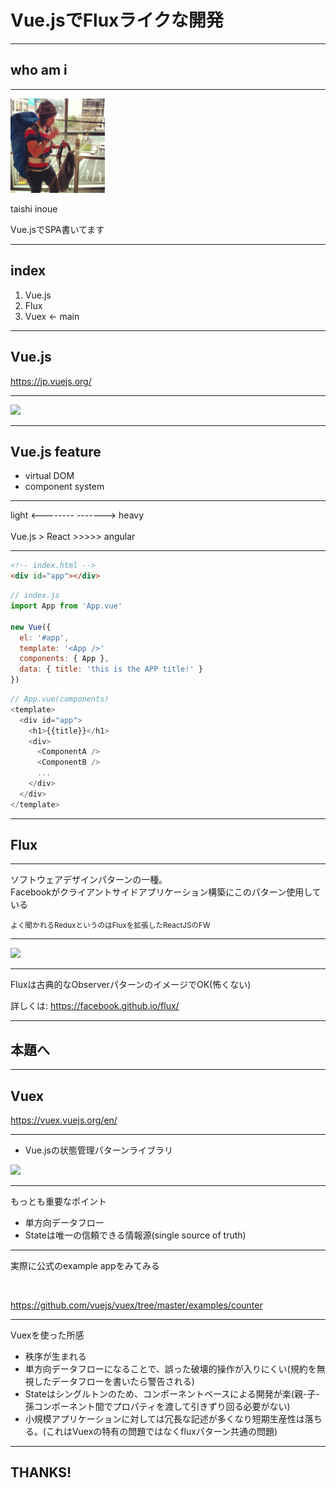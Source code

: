# Vue.jsでFluxライクな開発

---

## who am i

---

<div style="text-align:left">
  <img src="./img/profile.jpg" style="width: 30%">
  <p>taishi inoue</p>
  <p>Vue.jsでSPA書いてます</p>
</div>

---

## index

1. Vue.js
1. Flux
1. Vuex <- main

---

## Vue.js

https://jp.vuejs.org/

---

<img src="/img/vuejs.png">

---

## Vue.js feature

- virtual DOM
- component system

---

light <--------   -------> heavy
<br />
<br />
Vue.js > React >>>>> angular

---

```html
<!-- index.html -->
<div id="app"></div>
```

```js
// index.js
import App from 'App.vue'

new Vue({
  el: '#app',
  template: '<App />'
  components: { App },
  data: { title: 'this is the APP title!' }
})
```

```js
// App.vue(components)
<template>
  <div id="app">
    <h1>{{title}}</h1>
    <div>
      <ComponentA />
      <ComponentB />
      ...
    </div>
  </div>
</template>
```

---

## Flux

---

ソフトウェアデザインパターンの一種。<br />
Facebookがクライアントサイドアプリケーション構築にこのパターン使用している
<br />

<small>よく聞かれるReduxというのはFluxを拡張したReactJSのFW</small>

---

<img src="/img/flux.png">

---

Fluxは古典的なObserverパターンのイメージでOK(怖くない)

詳しくは: https://facebook.github.io/flux/

---

## 本題へ

---

## Vuex

https://vuex.vuejs.org/en/

---

- Vue.jsの状態管理パターンライブラリ

<img src="/img/vuex.png">

---

もっとも重要なポイント

- 単方向データフロー
- Stateは唯一の信頼できる情報源(single source of truth)

---

実際に公式のexample appをみてみる

<br />

https://github.com/vuejs/vuex/tree/master/examples/counter

---

Vuexを使った所感

- 秩序が生まれる
- 単方向データフローになることで、誤った破壊的操作が入りにくい(規約を無視したデータフローを書いたら警告される)
- Stateはシングルトンのため、コンポーネントベースによる開発が楽(親-子-孫コンポーネント間でプロパティを渡して引きずり回る必要がない)
- 小規模アプリケーションに対しては冗長な記述が多くなり短期生産性は落ちる。(これはVuexの特有の問題ではなくfluxパターン共通の問題)

---

## THANKS!
